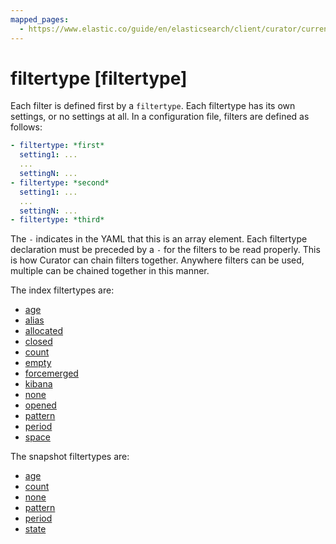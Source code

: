 ```yaml
---
mapped_pages:
  - https://www.elastic.co/guide/en/elasticsearch/client/curator/current/filtertype.html
---
```


# filtertype [filtertype]

Each filter is defined first by a `filtertype`.  Each filtertype has its own settings, or no settings at all.  In a configuration file, filters are defined as follows:

```yaml
- filtertype: *first*
  setting1: ...
  ...
  settingN: ...
- filtertype: *second*
  setting1: ...
  ...
  settingN: ...
- filtertype: *third*
```

The `-` indicates in the YAML that this is an array element.  Each filtertype declaration must be preceded by a `-` for the filters to be read properly.  This is how Curator can chain filters together.  Anywhere filters can be used, multiple can be chained together in this manner.

The index filtertypes are:

* [age](/reference/filtertype_age.md)
* [alias](/reference/filtertype_alias.md)
* [allocated](/reference/filtertype_allocated.md)
* [closed](/reference/filtertype_closed.md)
* [count](/reference/filtertype_count.md)
* [empty](/reference/filtertype_empty.md)
* [forcemerged](/reference/filtertype_forcemerged.md)
* [kibana](/reference/filtertype_kibana.md)
* [none](/reference/filtertype_none.md)
* [opened](/reference/filtertype_opened.md)
* [pattern](/reference/filtertype_pattern.md)
* [period](/reference/filtertype_period.md)
* [space](/reference/filtertype_space.md)

The snapshot filtertypes are:

* [age](/reference/filtertype_age.md)
* [count](/reference/filtertype_count.md)
* [none](/reference/filtertype_none.md)
* [pattern](/reference/filtertype_pattern.md)
* [period](/reference/filtertype_period.md)
* [state](/reference/filtertype_state.md)


